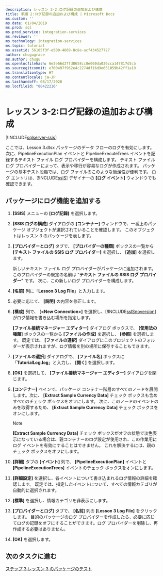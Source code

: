 ```yaml
---
description: レッスン 3-2:ログ記録の追加および構成
title: 手順 2:ログ記録の追加および構成 | Microsoft Docs
ms.custom: ''
ms.date: 01/04/2019
ms.prod: sql
ms.prod_service: integration-services
ms.reviewer: ''
ms.technology: integration-services
ms.topic: tutorial
ms.assetid: 56105f3f-e500-4669-8c8e-acf434527727
author: chugugrace
ms.author: chugu
ms.openlocfilehash: 6e2e66d27fd8658cc0e060da036cca147817d5cb
ms.sourcegitcommit: e700497f962e4c2274df16d9e651059b42ff1a10
ms.translationtype: HT
ms.contentlocale: ja-JP
ms.lasthandoff: 08/17/2020
ms.locfileid: "88422216"
---
```

# <a name="lesson-3-2-add-and-configure-logging"></a>レッスン 3-2:ログ記録の追加および構成

[!INCLUDE[sqlserver-ssis](../includes/applies-to-version/sqlserver-ssis.md)]



ここでは、Lesson 3.dtsx パッケージのデータ フローのログを有効にします。 次に、PipelineExecutionPlan イベントと PipelineExecuteTrees イベントを記録するテキスト ファイル ログ プロバイダーを構成します。 テキスト ファイル ログ プロバイダーによって、表示や移行が容易なログが作成されます。 パッケージの基本テスト段階では、ログ ファイルのこのような簡潔性が便利です。 ログ エントリは、[!INCLUDE[ssIS](../includes/ssis-md.md)] デザイナーの **[ログ イベント]** ウィンドウでも確認できます。  
  
## <a name="add-logging-to-the-package"></a>パッケージにログ機能を追加する  
  
1.  **[SSIS]** メニューの **[ログ記録]** を選択します。  
  
2.  **[SSIS ログの構成]** ダイアログの **[コンテナー]** ウィンドウで、一番上のパッケージ オブジェクトが選択されていることを確認します。 このオブジェクトはレッスン 3 のパッケージを表します。
  
3.  **[プロバイダーとログ]** タブで、 **[プロバイダーの種類]** ボックスの一覧から **[テキスト ファイルの SSIS ログ プロバイダー]** を選択し、 **[追加]** を選択します。  
  
    新しいテキスト ファイル ログ プロバイダーがパッケージに追加されます。このプロバイダーの既定の名前は "**テキスト ファイルの SSIS ログ プロバイダー**" です。 次に、この新しいログ プロバイダーを構成します。  
  
4.  **[名前]** 列に「**Lesson 3 Log File**」と入力します。  
  
5.  必要に応じて、 **[説明]** の内容を修正します。  
  
6.  **[構成]** 列で、 **[\<New Connection>]** を選択し、[!INCLUDE[ssISnoversion](../includes/ssisnoversion-md.md)] がログ情報を書き込む場所を指定します。  
  
    **[ファイル接続マネージャー エディター]** ダイアログ ボックスで、 **[使用法の種類]** ボックスの一覧から **[ファイルの作成]** を選択し、 **[参照]** を選択します。 既定では、 **[ファイルの選択]** ダイアログにこのプロジェクトのフォルダーが表示されますが、ログ情報を別の場所に保存することもできます。  
  
7.  **[ファイルの選択]** ダイアログで、 **[ファイル名]** ボックスに「**TutorialLog.log**」と入力し、 **[開く]** を選択します。
  
8.  **[OK]** を選択して、 **[ファイル接続マネージャー エディター]** ダイアログを閉じます。  
  
9. **[コンテナー]** ペインで、パッケージ コンテナー階層のすべてのノードを展開します。次に、 **[Extract Sample Currency Data]** チェック ボックスも含めすべてのチェック ボックスをオフにします。 次に、このノードのイベントのみを取得するため、 **[Extract Sample Currency Data]** チェック ボックスをオンにします。  
  
    > [!NOTE]  
    > **[Extract Sample Currency Data]** チェック ボックスがオフの状態で淡色表示になっている場合は、親コンテナーのログ設定が使用され、この作業用にログ イベントを有効にすることはできません。 これを解決するには、親のチェック ボックスをオフにします。
  
10. **[詳細]** タブの **[イベント]** 列で、 **[PipelineExecutionPlan]** イベントと **[PipelineExecutionTrees]** イベントのチェック ボックスをオンにします。  
  
11. **[詳細設定]** を選択し、各イベントについて書き込まれるログ情報の詳細を確認します。 既定では、指定したイベントについて、すべての情報カテゴリが自動的に選択されます。  
  
12. **[標準]** を選択し、情報カテゴリを非表示にします。  
  
13. **[プロバイダーとログ]** タブで、 **[名前]** 列の **[Lesson 3 Log File]** をクリックします。 目的のパッケージのログ プロバイダーを作成したら、必要に応じてログの記録をオフにすることができます。ログ プロバイダーを削除し、再作成する必要はありません。  
  
14. **[OK]** を選択します。  
  
## <a name="go-to-next-task"></a>次のタスクに進む  
[ステップ 3:レッスン 3 のパッケージのテスト](../integration-services/lesson-3-3-testing-the-lesson-3-tutorial-package.md)  
  
